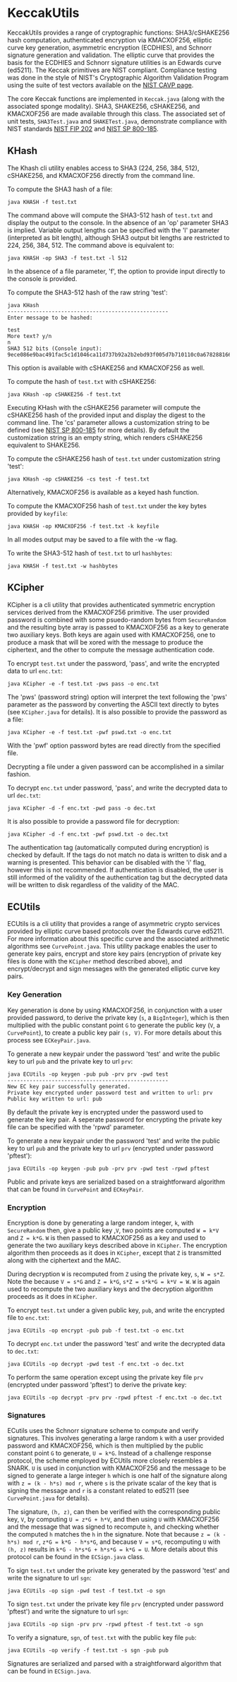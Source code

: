 # KeccakUtils

KeccakUtils provides a range of cryptographic functions: SHA3/cSHAKE256 hash computation, authenticated encryption via KMACXOF256, elliptic curve key generation, asymmetric encryption (ECDHIES), and Schnorr signature generation and validation. The elliptic curve that provides the basis for the ECDHIES and Schnorr signature utilities is an Edwards curve (ed5211). The Keccak primitives are NIST compliant. Compliance testing was done in the style of NIST's Cryptographic Algorithm Validation Program using the suite of test vectors available on the [NIST CAVP page](https://csrc.nist.gov/Projects/cryptographic-algorithm-validation-program/Secure-Hashing).

The core Keccak functions are implemented in ```Keccak.java``` (along with the associated sponge modality). SHA3, SHAKE256, cSHAKE256, and KMACXOF256 are made available through this class. The associated set of unit tests, ```SHA3Test.java``` and ```SHAKETest.java```, demonstrate compliance with NIST standards [NIST FIP 202](https://nvlpubs.nist.gov/nistpubs/FIPS/NIST.FIPS.202.pdf) and [NIST SP 800-185](https://nvlpubs.nist.gov/nistpubs/SpecialPublications/NIST.SP.800-185.pdf).

## KHash
The Khash cli utility enables access to SHA3 (224, 256, 384, 512), cSHAKE256, and KMACXOF256 directly from the command line.

To compute the SHA3 hash of a file:

```aidl
java KHASH -f test.txt
```
The command above will compute the SHA3-512 hash of ```test.txt``` and display the output to the console. In the absence of an 'op' parameter SHA3 is implied. Variable output lengths can be specified with the 'l' parameter (interpreted as bit length), although SHA3 output bit lengths are restricted to 224, 256, 384, 512. The command above is equivalent to:

```aidl
java KHASH -op SHA3 -f test.txt -l 512
```

In the absence of a file parameter, 'f', the option to provide input directly to the console is provided. 

To compute the SHA3-512 hash of the raw string 'test':
```aidl
java KHash  
---------------------------------------------------
Enter message to be hashed:

test
More text? y/n
n
SHA3 512 bits (Console input): 
9ece086e9bac491fac5c1d1046ca11d737b92a2b2ebd93f005d7b710110c0a678288166e7fbe796883a4f2e9b3ca9f484f521d0ce464345cc1aec96779149c14
``` 
This option is available with cSHAKE256 and KMACXOF256 as well.

To compute the hash of ```test.txt``` with cSHAKE256:
```aidl
java KHash -op cSHAKE256 -f test.txt 
```
Executing KHash with the cSHAKE256 parameter will compute the cSHAKE256 hash of the provided input and display the digest to the command line. The 'cs' parameter allows a customization string to be defined (see [NIST SP 800-185](https://nvlpubs.nist.gov/nistpubs/SpecialPublications/NIST.SP.800-185.pdf) for more details). By default the customization string is an empty string, which renders cSHAKE256 equivalent to SHAKE256.

To compute the cSHAKE256 hash of ```test.txt``` under customization string 'test':
```aidl
java KHash -op cSHAKE256 -cs test -f test.txt 
```

Alternatively, KMACXOF256 is available as a keyed hash function. 

To compute the KMACXOF256 hash of ```test.txt``` under the key bytes provided by ```keyfile```:
```aidl
java KHASH -op KMACXOF256 -f test.txt -k keyfile 
```

In all modes output may be saved to a file with the -w flag. 

To write the SHA3-512 hash of ```test.txt``` to url ```hashbytes```:
```aidl
java KHASH -f test.txt -w hashbytes
```

## KCipher
KCipher is a cli utility that provides authenticated symmetric encryption services derived from the KMACXOF256 primitive. The user provided password is combined with some psuedo-random bytes from ```SecureRandom``` and the resulting byte array is passed to KMACXOF256 as a key to generate two auxiliary keys. Both keys are again used with KMACXOF256, one to produce a mask that will be xored with the message to produce the ciphertext, and the other to compute the message authentication code. 

To encrypt ```test.txt``` under the password, 'pass', and write the encrypted data to url ```enc.txt```:
```aidl
java KCipher -e -f test.txt -pws pass -o enc.txt 
```

The 'pws' (password string) option will interpret the text following the 'pws' parameter as the password by converting the ASCII text directly to bytes (see ```KCipher.java``` for details). It is also possible to provide the password as a file:

```aidl
java KCipher -e -f test.txt -pwf pswd.txt -o enc.txt
```
With the 'pwf' option password bytes are read directly from the specified file. 

Decrypting a file under a given password can be accomplished in a similar fashion.

To decrypt ```enc.txt``` under password, 'pass', and write the decrypted data to url ```dec.txt```:
```aidl
java KCipher -d -f enc.txt -pwd pass -o dec.txt
```
It is also possible to provide a password file for decryption:
```aidl
java KCipher -d -f enc.txt -pwf pswd.txt -o dec.txt
```

The authentication tag (automatically computed during encryption) is checked by default. If the tags do not match no data is written to disk and a warning is presented. This behavior can be disabled with the 'i' flag, however this is not recommended. If authentication is disabled, the user is still informed of the validity of the authentication tag but the decrypted data will be written to disk regardless of the validity of the MAC.

## ECUtils
ECUtils is a cli utility that provides a range of asymmetric crypto services provided by elliptic curve based protocols over the Edwards curve ed5211. For more information about this specific curve and the associated arithmetic algorithms see ```CurvePoint.java```. This utility package enables the user to generate key pairs, encrypt and store key pairs (encryption of private key files is done with the ```KCipher``` method described above), and encrypt/decrypt and sign messages with the generated elliptic curve key pairs.  

### Key Generation

Key generation is done by using KMACXOF256, in conjunction with a user provided password, to derive the private key (```s```, a ```BigInteger```), which is then multiplied with the public constant point ```G``` to generate the public key (```V```, a ```CurvePoint```), to create a public key pair ```(s, V)```. For more details about this process see ```ECKeyPair.java```. 

To generate a new keypair under the password 'test' and write the public key to url ```pub``` and the private key to url ```prv```:
```aidl
java ECUtils -op keygen -pub pub -prv prv -pwd test
---------------------------------------------------
New EC key pair successfully generated.
Private key encrypted under password test and written to url: prv
Public key written to url: pub
```
By default the private key is encrypted under the password used to generate the key pair. A seperate password for encrypting the private key file can be specified with the 'rpwd' parameter. 

To generate a new keypair under the password 'test' and write the public key to url ```pub``` and the private key to url ```prv``` (encrypted under password 'pftest'):
```aidl
java ECUtils -op keygen -pub pub -prv prv -pwd test -rpwd pftest
```
Public and private keys are serialized based on a straightforward algorithm that can be found in ```CurvePoint``` and ```ECKeyPair```. 

### Encryption
Encryption is done by generating a large random integer, ```k```, with ```SecureRandom``` then, give a public key ,```V```, two points are computed ```W = k*V``` and ```Z = k*G```. ```W``` is then passed to KMACXOF256 as a key and used to generate the two auxiliary keys described above in ```KCipher```. The encryption algorithm then proceeds as it does in ```KCipher```, except that ```Z``` is transmitted along with the ciphertext and the MAC. 

During decryption ```W``` is recomputed from ```Z``` using the private key, ```s```, ```W = s*Z```. Note the because ```V = s*G``` and ```Z = k*G```, ```s*Z = s*k*G = k*V = W```. ```W``` is again used to recompute the two auxiliary keys and the decryption algorithm proceeds as it does in ```KCipher```.

To encrypt ```test.txt``` under a given public key, ```pub```, and write the encrypted file to ```enc.txt```:
```aidl
java ECUtils -op encrypt -pub pub -f test.txt -o enc.txt
```

To decrypt ```enc.txt``` under the password 'test' and write the decrypted data to ```dec.txt```:
```aidl
java ECUtils -op decrypt -pwd test -f enc.txt -o dec.txt
```
To perform the same operation except using the private key file ```prv``` (encrypted under password 'pftest') to derive the private key:
```aidl
java ECUtils -op decrypt -prv prv -rpwd pftest -f enc.txt -o dec.txt
```

### Signatures
ECutils uses the Schnorr signature scheme to compute and verify signatures. This involves generating a large random ```k``` with a user provided password and KMACXOF256, which is then multiplied by the public constant point ```G``` to generate, ```U = k*G```. Instead of a challenge response protocol, the scheme employed by ECUtils more closely resembles a SNARK. ```U``` is used in conjunction with KMACXOF256 and the message to be signed to generate a large integer ```h``` which is one half of the signature along with ```z = (k - h*s) mod r```, where ```s``` is the private scalar of the key that is signing the message and ```r``` is a constant related to ed5211 (see ```CurvePoint.java``` for details). 

The signature, ```(h, z)```, can then be verified with the corresponding public key, ```V```, by computing ```U = z*G + h*V```, and then using ```U``` with KMACXOF256 and the message that was signed to recompute ```h```, and checking whether the computed ```h``` matches the ```h``` in the signature. Note that because ```z = (k - h*s) mod r```, ```z*G = k*G - h*s*G```, and because ```V = s*G```, recomputing ```U``` with ```(h, z)``` results in ```k*G - h*s*G + h*s*G = k*G = U```. More details about this protocol can be found in the ```ECSign.java``` class.

To sign ```test.txt``` under the private key generated by the password 'test' and write the signature to url ```sgn```:
```aidl
java ECUtils -op sign -pwd test -f test.txt -o sgn
``` 

To sign ```test.txt``` under the private key file ```prv``` (encrypted under password 'pftest') and write the signature to url ```sgn```:
```aidl
java ECUtils -op sign -prv prv -rpwd pftest -f test.txt -o sgn
```

To verify a signature, ```sgn```, of ```test.txt``` with the public key file ```pub```:
```aidl
java ECUtils -op verify -f test.txt -s sgn -pub pub
```

Signatures are serialized and parsed with a straightforward algorithm that can be found in ```ECSign.java```.